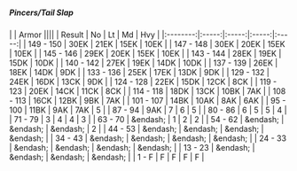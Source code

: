 ##### Pincers/Tail Slap

|      | Armor ||||
| Result | No | Lt | Md | Hvy |
|:--------:|:-----:|:-----:|:-----:|:-----:|
| 149 - 150 | 30EK | 21EK | 15EK | 10EK |
| 147 - 148 | 30EK | 20EK | 15EK | 10EK |
| 145 - 146 | 29EK | 20EK | 15EK | 10EK |
| 143 - 144 | 28EK | 19EK | 15DK | 10DK |
| 140 - 142 | 27EK | 19EK | 14DK | 10DK |
| 137 - 139 | 26EK | 18EK | 14DK | 9DK |
| 133 - 136 | 25EK | 17EK | 13DK | 9DK |
| 129 - 132 | 24EK | 16DK | 13CK | 9DK |
| 124 - 128 | 22EK | 15DK | 12CK | 8CK |
| 119 - 123 | 20EK | 14CK | 11CK | 8CK |
| 114 - 118 | 18DK | 13CK | 10BK | 7AK |
| 108 - 113 | 16CK | 12BK | 9BK | 7AK |
| 101 - 107 | 14BK | 10AK | 8AK | 6AK |
| 95 - 100 | 11BK | 9AK | 7AK | 5 |
| 87 - 94 | 9AK | 7 | 6 | 5 |
| 80 - 86 | 6 | 5 | 5 | 4 |
| 71 - 79 | 3 | 4 | 4 | 3 |
| 63 - 70 | &endash;  | 1 | 2 | 2 |
| 54 - 62 | &endash;  | &endash;  | &endash;  | 2 |
| 44 - 53 | &endash;  | &endash;  | &endash;  | &endash;  |
| 34 - 43 | &endash;  | &endash;  | &endash;  | &endash;  |
| 24 - 33 | &endash;  | &endash;  | &endash;  | &endash;  |
| 13 - 23 | &endash;  | &endash;  | &endash;  | &endash;  |
| 1 - F | F | F | F | F |
